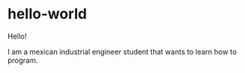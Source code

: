 # hello-world

Hello!

I am a mexican industrial engineer student that wants to learn how to program.
